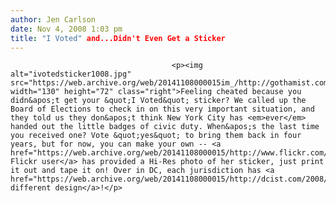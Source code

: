 ```yaml
---
author: Jen Carlson
date: Nov 4, 2008 1:03 pm
title: "I Voted" and...Didn't Even Get a Sticker
---
```


	
										<p><img alt="ivotedsticker1008.jpg" src="https://web.archive.org/web/20141108000015im_/http://gothamist.com/attachments/arts_jen/ivotedsticker1008.jpg" width="130" height="72" class="right">Feeling cheated because you didn&apos;t get your &quot;I Voted&quot; sticker? We called up the Board of Elections to check in on this very important situation, and they told us they don&apos;t think New York City has <em>ever</em> handed out the little badges of civic duty. When&apos;s the last time you received one? Vote &quot;yes&quot; to bring them back in four years, but for now, you can make your own -- <a href="https://web.archive.org/web/20141108000015/http://www.flickr.com/photos/miscellanea/3002972826/">one Flickr user</a> has provided a Hi-Res photo of her sticker, just print it out and tape it on! Over in DC, each jurisdiction has <a href="https://web.archive.org/web/20141108000015/http://dcist.com/2008/11/04/who_has_the_best_i_voted_stickers.php">a different design</a>!</p>					
										
									
				
